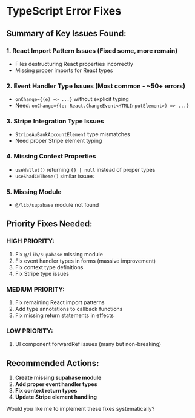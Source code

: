 # TypeScript Error Fixes

## Summary of Key Issues Found:

### 1. **React Import Pattern Issues** (Fixed some, more remain)
- Files destructuring React properties incorrectly
- Missing proper imports for React types

### 2. **Event Handler Type Issues** (Most common - ~50+ errors)
- `onChange={(e) => ...}` without explicit typing
- Need: `onChange={(e: React.ChangeEvent<HTMLInputElement>) => ...}`

### 3. **Stripe Integration Type Issues**
- `StripeAuBankAccountElement` type mismatches
- Need proper Stripe element typing

### 4. **Missing Context Properties**
- `useWallet()` returning `{} | null` instead of proper types
- `useShadCNTheme()` similar issues

### 5. **Missing Module**
- `@/lib/supabase` module not found

## Priority Fixes Needed:

### HIGH PRIORITY:
1. Fix `@/lib/supabase` missing module
2. Fix event handler types in forms (massive improvement)
3. Fix context type definitions
4. Fix Stripe type issues

### MEDIUM PRIORITY:
1. Fix remaining React import patterns
2. Add type annotations to callback functions
3. Fix missing return statements in effects

### LOW PRIORITY:
1. UI component forwardRef issues (many but non-breaking)

## Recommended Actions:

1. **Create missing supabase module**
2. **Add proper event handler types**
3. **Fix context return types**
4. **Update Stripe element handling**

Would you like me to implement these fixes systematically?
